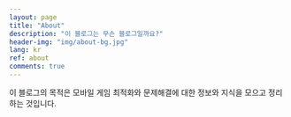 ```yaml
---
layout: page
title: "About"
description: "이 블로그는 무슨 블로그일까요?"
header-img: "img/about-bg.jpg"
lang: kr
ref: about
comments: true
---
```


이 블로그의 목적은 모바일 게임 최적화와 문제해결에 대한 정보와 지식을 모으고 정리하는 것입니다.
